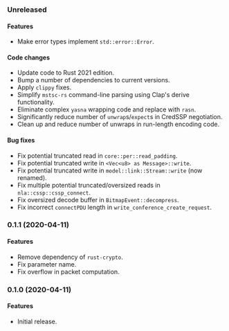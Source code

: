 ### Unreleased
#### Features
* Make error types implement `std::error::Error`.
#### Code changes
* Update code to Rust 2021 edition.
* Bump a number of dependencies to current versions.
* Apply `clippy` fixes.
* Simplify `mstsc-rs` command-line parsing using Clap's derive functionality.
* Eliminate complex `yasna` wrapping code and replace with `rasn`.
* Significantly reduce number of `unwrap`s/`expect`s in CredSSP negotiation.
* Clean up and reduce number of unwraps in run-length encoding code.
#### Bug fixes
* Fix potential truncated read in `core::per::read_padding`.
* Fix potential truncated write in `<Vec<u8> as Message>::write`.
* Fix potential truncated write in `model::link::Stream::write` (now renamed).
* Fix multiple potential truncated/oversized reads in `nla::cssp::cssp_connect`.
* Fix oversized decode buffer in `BitmapEvent::decompress`.
* Fix incorrect `connectPDU` length in `write_conference_create_request`.

### 0.1.1 (2020-04-11)
#### Features
* Remove dependency of `rust-crypto`.
* Fix parameter name.
* Fix overflow in packet computation.

### 0.1.0 (2020-04-11)
#### Features
* Initial release.
